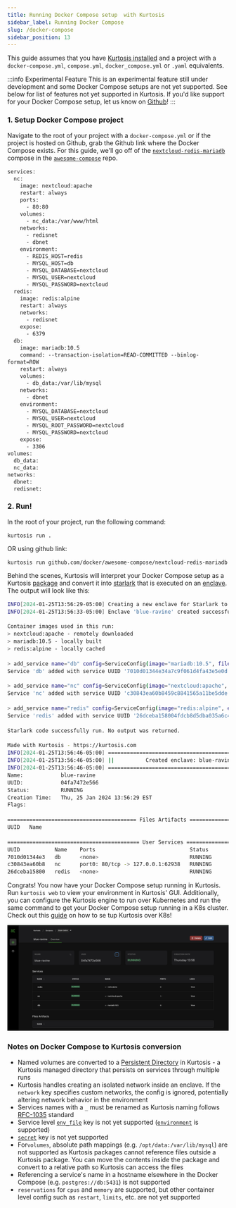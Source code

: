 ```yaml
---
title: Running Docker Compose setup  with Kurtosis
sidebar_label: Running Docker Compose
slug: /docker-compose
sidebar_position: 13
---
```


This guide assumes that you have [Kurtosis installed](../get-started/installing-the-cli.md) and a project with a `docker-compose.yml`, `compose.yml`, `docker_compose.yml` or `.yaml` equivalents.

:::info Experimental Feature
This is an experimental feature still under development and some Docker Compose setups are not yet supported. 
See below for list of features not yet supported in Kurtosis. If you'd like support for your Docker Compose setup, let us know on [Github](https://github.com/kurtosis-tech/kurtosis/issues)!
:::

### 1. Setup Docker Compose project

Navigate to the root of your project with a `docker-compose.yml` or if the project is hosted on Github, grab the Github link where the Docker Compose exists. For this guide, we'll go off of the [`nextcloud-redis-mariadb`](https://github.com/docker/awesome-compose/blob/master/nextcloud-redis-mariadb/compose.yaml) compose in the [`awesome-compose`](https://github.com/docker/awesome-compose/tree/master) repo.

```
services:
  nc:
    image: nextcloud:apache
    restart: always
    ports:
      - 80:80
    volumes:
      - nc_data:/var/www/html
    networks:
      - redisnet
      - dbnet
    environment:
      - REDIS_HOST=redis
      - MYSQL_HOST=db
      - MYSQL_DATABASE=nextcloud
      - MYSQL_USER=nextcloud
      - MYSQL_PASSWORD=nextcloud
  redis:
    image: redis:alpine
    restart: always
    networks:
      - redisnet
    expose:
      - 6379
  db:
    image: mariadb:10.5
    command: --transaction-isolation=READ-COMMITTED --binlog-format=ROW
    restart: always
    volumes:
      - db_data:/var/lib/mysql
    networks:
      - dbnet
    environment:
      - MYSQL_DATABASE=nextcloud
      - MYSQL_USER=nextcloud
      - MYSQL_ROOT_PASSWORD=nextcloud
      - MYSQL_PASSWORD=nextcloud
    expose:
      - 3306
volumes:
  db_data:
  nc_data:
networks:
  dbnet:
  redisnet:
```

### 2. Run!

In the root of your project, run the following command:

```
kurtosis run .
```
OR using github link:
```
kurtosis run github.com/docker/awesome-compose/nextcloud-redis-mariadb
```

Behind the scenes, Kurtosis will interpret your Docker Compose setup as a Kurtosis [package](../get-started/basic-concepts.md#package) and convert it into [starlark](../advanced-concepts/starlark.md) that is executed on an [enclave](../get-started/basic-concepts.md#enclave). The output will look like this:

```bash
INFO[2024-01-25T13:56:29-05:00] Creating a new enclave for Starlark to run inside...
INFO[2024-01-25T13:56:33-05:00] Enclave 'blue-ravine' created successfully

Container images used in this run:
> nextcloud:apache - remotely downloaded
> mariadb:10.5 - locally built
> redis:alpine - locally cached

> add_service name="db" config=ServiceConfig(image="mariadb:10.5", files={"/var/lib/mysql": Directory(persistent_key="db--volume0")}, cmd=["--transaction-isolation=READ-COMMITTED", "--binlog-format=ROW"], env_vars={"MYSQL_DATABASE": "nextcloud", "MYSQL_PASSWORD": "nextcloud", "MYSQL_ROOT_PASSWORD": "nextcloud", "MYSQL_USER": "nextcloud"})
Service 'db' added with service UUID '7010d01344e34a7c9f061d4fa43e5e0d'

> add_service name="nc" config=ServiceConfig(image="nextcloud:apache", ports={"port0": PortSpec(number=80, transport_protocol="TCP", application_protocol="http", url="http://web:80")}, files={"/var/www/html": Directory(persistent_key="nc--volume0")}, env_vars={"MYSQL_DATABASE": "nextcloud", "MYSQL_HOST": "db", "MYSQL_PASSWORD": "nextcloud", "MYSQL_USER": "nextcloud", "REDIS_HOST": "redis"})
Service 'nc' added with service UUID 'c30843ea60b8459c8841565a11be5dde'

> add_service name="redis" config=ServiceConfig(image="redis:alpine", env_vars={})
Service 'redis' added with service UUID '26dceba158004fdcb8d5dba035a6c4dd'

Starlark code successfully run. No output was returned.

Made with Kurtosis - https://kurtosis.com
INFO[2024-01-25T13:56:46-05:00] ====================================================
INFO[2024-01-25T13:56:46-05:00] ||          Created enclave: blue-ravine          ||
INFO[2024-01-25T13:56:46-05:00] ====================================================
Name:            blue-ravine
UUID:            04fa7472e566
Status:          RUNNING
Creation Time:   Thu, 25 Jan 2024 13:56:29 EST
Flags:

========================================= Files Artifacts =========================================
UUID   Name

========================================== User Services ==========================================
UUID           Name    Ports                              Status
7010d01344e3   db      <none>                             RUNNING
c30843ea60b8   nc      port0: 80/tcp -> 127.0.0.1:62938   RUNNING
26dceba15800   redis   <none>                             RUNNING
```

Congrats! You now have your Docker Compose setup running in Kurtosis. Run `kurtosis web` to view your environment in Kurtosis' GUI. Additionally, you can configure the Kurtosis engine to run over Kubernetes and run the same command to get your Docker Compose setup running in a K8s cluster. Check out this [guide](./running-in-k8s.md) on how to se tup Kurtosis over K8s! 

![compose env](../../static/img/guides/compose-env.jpg)

### Notes on Docker Compose to Kurtosis conversion

- Named volumes are converted to a [Persistent Directory](../api-reference/starlark-reference/directory.md) in Kurtosis - a Kurtosis managed directory that persists on services through multiple runs
- Kurtosis handles creating an isolated network inside an enclave. If the `network` key specifies custom networks, the config is ignored, potentially altering network behavior in the environment
- Services names with a `_` must be renamed as Kurtosis naming follows [RFC-1035](../best-practices.md) standard
- Service level [`env_file`](https://docs.docker.com/compose/compose-file/05-services/#env_file) key is not yet supported ([`environment`](https://docs.docker.com/compose/compose-file/compose-file-v3/#environment) is supported)
- [`secret`](https://docs.docker.com/compose/compose-file/05-services/#secrets) key is not yet supported
- For`volumes`, absolute path mappings (e.g. `/opt/data:/var/lib/mysql`) are not supported as Kurtosis packages cannot reference files outside a Kurtosis package. You can move the contents inside the package and convert to a relative path so Kurtosis can access the files
- Referencing a service's name in a hostname elsewhere in the Docker Compose (e.g. `postgres://db:5431`) is not supported
- `reservations` for `cpus` and `memory` are supported, but other container level config such as `restart`, `limits`, etc. are not yet supported